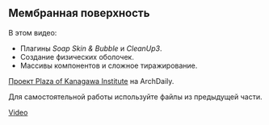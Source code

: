 ## Мембранная поверхность

В этом видео:

- Плагины _Soap Skin & Bubble_ и _CleanUp3_.
- Создание физических оболочек.
- Массивы компонентов и сложное тиражирование.

[Проект Plaza of Kanagawa Institute](https://www.archdaily.com/954785/plaza-of-kanagawa-institute-of-technology-junya-ishigami-plus-associates) на ArchDaily.

Для самостоятельной работы используйте файлы из предыдущей части.

[Video](https://player.softculture.cc/embed/online/MKS/MKS_13.31.03_L3-2_Form._Parametric_P2)
